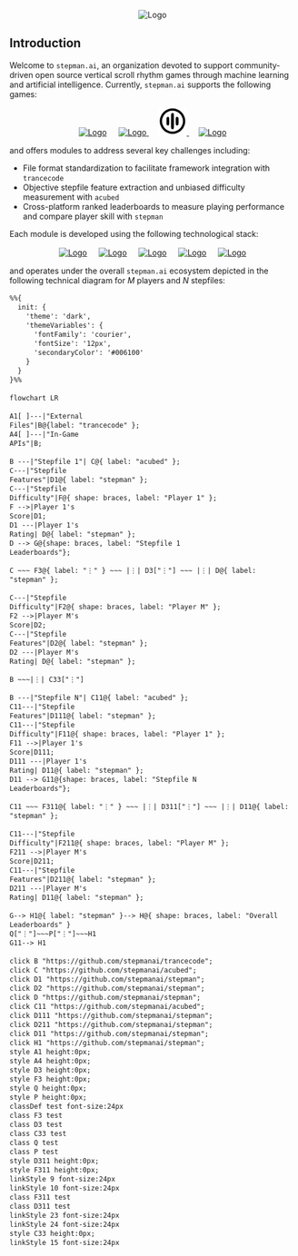 <!-- PROJECT LOGO -->
<br />
<div align="center">
    <picture>
        <source srcset="assets/logo/stepman.ai/dark-mode/stepmanai.png"  media="(prefers-color-scheme: dark)">
        <img src="assets/logo/acubed/no-dark-mode/stepmanai.png" alt="Logo" width="200px" height=auto>
    </picture>
</div>

## Introduction
Welcome to `stepman.ai`, an organization devoted to support community-driven open source vertical scroll rhythm games through machine learning and artificial intelligence. Currently, `stepman.ai` supports the following games:
  <p align="center">
    <a href="https://etternaonline.com/"><picture>
        <source srcset="assets/logo/etterna/dark-mode.svg"  media="(prefers-color-scheme: dark)">
        <img src="assets/logo/etterna/no-dark-mode.svg" alt="Logo" width="50px" height=auto></a>
    </picture></a>ㅤ
    <a href="https://www.flashflashrevolution.com/"><picture>
        <source srcset="assets/logo/ffr/dark-mode.svg"  media="(prefers-color-scheme: dark)">
        <img src="assets/logo/ffr/no-dark-mode.svg" alt="Logo" width="50px" height=auto>
    </picture></a>ㅤ
    <a href="https://osu.ppy.sh/"><picture>
        <source srcset="assets/logo/osumania/dark-mode.svg"  media="(prefers-color-scheme: dark)">
        <img src="assets/logo/osumania/no-dark-mode.svg" alt="Logo" width="50px" height=auto>
    </picture></a>ㅤ
    <a href="https://quavergame.com/"><picture>
        <source srcset="assets/logo/quaver/dark-mode.svg"  media="(prefers-color-scheme: dark)">
        <img src="assets/logo/quaver/no-dark-mode.svg" alt="Logo" width="50px" height=auto>
    </picture></a>
  </p>

and offers modules to address several key challenges including:
- File format standardization to facilitate framework integration with `trancecode`
- Objective stepfile feature extraction and unbiased difficulty measurement with `acubed`
- Cross-platform ranked leaderboards to measure playing performance and compare player skill with `stepman`

Each module is developed using the following technological stack:
<p align="center">
    <a href="https://www.python.org/"><picture>
        <source srcset="https://cdn.simpleicons.org/python/000/fff"  media="(prefers-color-scheme: dark)">
        <img src="https://cdn.simpleicons.org/python/000/000" alt="Logo" width="50px" height=auto></a>
    </picture></a>ㅤ
    <a href="https://github.com/features/actions"><picture>
        <source srcset="https://cdn.simpleicons.org/githubactions/000/fff"  media="(prefers-color-scheme: dark)">
        <img src="https://cdn.simpleicons.org/githubactions/000/000" alt="Logo" width="50px" height=auto></a>
    </picture></a>ㅤ
    <a href="https://ubuntu.com/"><picture>
        <source srcset="https://cdn.simpleicons.org/ubuntu/000/fff"  media="(prefers-color-scheme: dark)">
        <img src="https://cdn.simpleicons.org/ubuntu/000/000" alt="Logo" width="50px" height=auto></a>
    </picture></a>ㅤ
    <a href="https://pypi.org/"><picture>
        <source srcset="https://cdn.simpleicons.org/pypi/000/fff"  media="(prefers-color-scheme: dark)">
        <img src="https://cdn.simpleicons.org/pypi/000/000" alt="Logo" width="50px" height=auto></a>
    </picture></a>ㅤ
    <a href="https://www.mongodb.com/"><picture>
        <source srcset="https://cdn.simpleicons.org/mongodb/000/fff"  media="(prefers-color-scheme: dark)">
        <img src="https://cdn.simpleicons.org/mongodb/000/000" alt="Logo" width="50px" height=auto></a>
    </picture></a>
</p>

and operates under the overall `stepman.ai` ecosystem depicted in the following technical diagram for $M$ players and $N$ stepfiles:

```mermaid
%%{
  init: {
    'theme': 'dark',
    'themeVariables': {
      'fontFamily': 'courier',
      'fontSize': '12px',
      'secondaryColor': '#006100'
    }
  }
}%%

flowchart LR

A1[ ]---|"External
Files"|B@{label: "trancecode" };
A4[ ]---|"In-Game
APIs"|B;

B ---|"Stepfile 1"| C@{ label: "acubed" };
C---|"Stepfile
Features"|D1@{ label: "stepman" };
C---|"Stepfile
Difficulty"|F@{ shape: braces, label: "Player 1" };
F -->|Player 1's
Score|D1;
D1 ---|Player 1's
Rating| D@{ label: "stepman" };
D --> G@{shape: braces, label: "Stepfile 1
Leaderboards"};

C ~~~ F3@{ label: "⋮" } ~~~ |⋮| D3["⋮"] ~~~ |⋮| D@{ label: "stepman" };

C---|"Stepfile
Difficulty"|F2@{ shape: braces, label: "Player M" };
F2 -->|Player M's
Score|D2;
C---|"Stepfile
Features"|D2@{ label: "stepman" };
D2 ---|Player M's
Rating| D@{ label: "stepman" };

B ~~~|⋮| C33["⋮"]

B ---|"Stepfile N"| C11@{ label: "acubed" };
C11---|"Stepfile
Features"|D111@{ label: "stepman" };
C11---|"Stepfile
Difficulty"|F11@{ shape: braces, label: "Player 1" };
F11 -->|Player 1's
Score|D111;
D111 ---|Player 1's
Rating| D11@{ label: "stepman" };
D11 --> G11@{shape: braces, label: "Stepfile N
Leaderboards"};

C11 ~~~ F311@{ label: "⋮" } ~~~ |⋮| D311["⋮"] ~~~ |⋮| D11@{ label: "stepman" };

C11---|"Stepfile
Difficulty"|F211@{ shape: braces, label: "Player M" };
F211 -->|Player M's
Score|D211;
C11---|"Stepfile
Features"|D211@{ label: "stepman" };
D211 ---|Player M's
Rating| D11@{ label: "stepman" };

G--> H1@{ label: "stepman" }--> H@{ shape: braces, label: "Overall
Leaderboards" }
Q["⋮"]~~~P["⋮"]~~~H1
G11--> H1

click B "https://github.com/stepmanai/trancecode";
click C "https://github.com/stepmanai/acubed";
click D1 "https://github.com/stepmanai/stepman";
click D2 "https://github.com/stepmanai/stepman";
click D "https://github.com/stepmanai/stepman";
click C11 "https://github.com/stepmanai/acubed";
click D111 "https://github.com/stepmanai/stepman";
click D211 "https://github.com/stepmanai/stepman";
click D11 "https://github.com/stepmanai/stepman";
click H1 "https://github.com/stepmanai/stepman";
style A1 height:0px;
style A4 height:0px;
style D3 height:0px;
style F3 height:0px;
style Q height:0px;
style P height:0px;
classDef test font-size:24px
class F3 test
class D3 test
class C33 test
class Q test
class P test
style D311 height:0px;
style F311 height:0px;
linkStyle 9 font-size:24px
linkStyle 10 font-size:24px
class F311 test
class D311 test
linkStyle 23 font-size:24px
linkStyle 24 font-size:24px
style C33 height:0px;
linkStyle 15 font-size:24px

``` 
